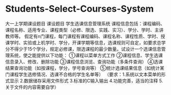 # Students-Select-Courses-System
大一上学期课设题目
课设题目
学生选课信息管理系统
课程信息包括：课程编码、课程名称、适用专业、课程类型（必修、限选、实践、实习）、学分、学时、主讲教师等。
假定有n门课程，每门课程有课程编码、课程名称、课程性质、学时、授课学时、实验或上机学时、学分，开课学期等信息，选课规则可自定，如要求总学分不得少于15个学分，规定必修课，限选课程的最少数量。试设计一个选课信息管理系统，使之能提供以下功能：
①课程以菜单方式工作
②课程信息、学生选课信息录入、修改、删除功能
③课程信息浏览、查询功能（多条件查询）
④选课结果查询功能（如按课程，学分，学号查询等）
⑤统计选课结果信息（如统计某门课程学生选修情况、选课不合格的学生名单等）
（要求：1.系统以文本菜单的形式显示 2.数据储存采用文件形式 3.标准的C输入输出 4.功能完善，适当的注释 5.关于文件的内容需要自学）

